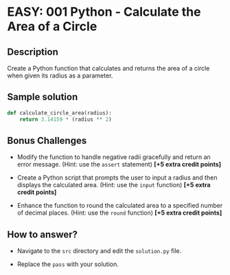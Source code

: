 # EASY: 001 Python - Calculate the Area of a Circle

## Description

Create a Python function that calculates and returns the area of a circle when given its radius as a parameter.

## Sample solution

```python
def calculate_circle_area(radius):
    return 3.14159 * (radius ** 2)
```

## Bonus Challenges

- Modify the function to handle negative radii gracefully and return an error message. (Hint: use the `assert` statement) **[+5 extra credit points]**

- Create a Python script that prompts the user to input a radius and then displays the calculated area. (Hint: use the `input` function) **[+5 extra credit points]**

- Enhance the function to round the calculated area to a specified number of decimal places. (Hint: use the `round` function) **[+5 extra credit points]**

## How to answer?

- Navigate to the `src` directory and edit the `solution.py` file.

- Replace the `pass` with your solution.
